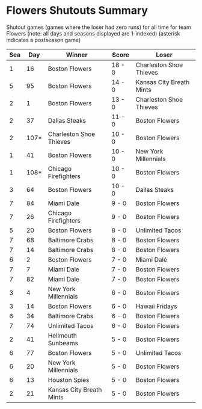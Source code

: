 # Flowers Shutouts Summary



Shutout games (games where the loser had zero runs) for all time for team Flowers (note: all days and seasons displayed are 1-indexed) (asterisk indicates a postseason game)


| Sea | Day | Winner | Score | Loser | 
| ------ |------ |------ |------ |------ |
| 1 | 16 | Boston Flowers | 18 - 0 | Charleston Shoe Thieves | 
| 5 | 95 | Boston Flowers | 14 - 0 | Kansas City Breath Mints | 
| 2 | 1 | Boston Flowers | 13 - 0 | Charleston Shoe Thieves | 
| 2 | 37 | Dallas Steaks | 11 - 0 | Boston Flowers | 
| 2 | 107* | Charleston Shoe Thieves | 10 - 0 | Boston Flowers | 
| 1 | 41 | Boston Flowers | 10 - 0 | New York Millennials | 
| 1 | 108* | Chicago Firefighters | 10 - 0 | Boston Flowers | 
| 3 | 64 | Boston Flowers | 10 - 0 | Dallas Steaks | 
| 7 | 84 | Miami Dale | 9 - 0 | Boston Flowers | 
| 7 | 26 | Chicago Firefighters | 9 - 0 | Boston Flowers | 
| 5 | 20 | Boston Flowers | 8 - 0 | Unlimited Tacos | 
| 7 | 68 | Baltimore Crabs | 8 - 0 | Boston Flowers | 
| 7 | 14 | Baltimore Crabs | 8 - 0 | Boston Flowers | 
| 6 | 2 | Boston Flowers | 7 - 0 | Miami Dalé | 
| 7 | 7 | Miami Dale | 7 - 0 | Boston Flowers | 
| 7 | 82 | Miami Dale | 7 - 0 | Boston Flowers | 
| 3 | 4 | New York Millennials | 6 - 0 | Boston Flowers | 
| 3 | 14 | Boston Flowers | 6 - 0 | Hawaii Fridays | 
| 6 | 34 | Baltimore Crabs | 6 - 0 | Boston Flowers | 
| 7 | 74 | Unlimited Tacos | 6 - 0 | Boston Flowers | 
| 2 | 41 | Hellmouth Sunbeams | 5 - 0 | Boston Flowers | 
| 6 | 77 | Boston Flowers | 5 - 0 | Unlimited Tacos | 
| 6 | 20 | New York Millennials | 5 - 0 | Boston Flowers | 
| 6 | 13 | Houston Spies | 5 - 0 | Boston Flowers | 
| 2 | 21 | Kansas City Breath Mints | 5 - 0 | Boston Flowers | 



